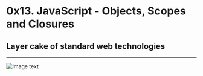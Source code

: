 # 0x13. JavaScript - Objects, Scopes and Closures

## Layer cake of standard web technologies
***
![Image text](https://developer.mozilla.org/en-US/docs/Learn/JavaScript/First_steps/What_is_JavaScript/cake.png)